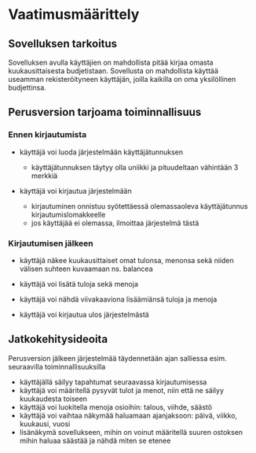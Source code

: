 # Vaatimusmäärittely

## Sovelluksen tarkoitus

Sovelluksen avulla käyttäjien on mahdollista pitää kirjaa omasta kuukausittaisesta budjetistaan. Sovellusta on mahdollista käyttää 
useamman rekisteröityneen käyttäjän, joilla kaikilla on oma yksilöllinen budjettinsa.

## Perusversion tarjoama toiminnallisuus

### Ennen kirjautumista

- käyttäjä voi luoda järjestelmään käyttäjätunnuksen
  - käyttäjätunnuksen täytyy olla uniikki ja pituudeltaan vähintään 3 merkkiä

- käyttäjä voi kirjautua järjestelmään
  - kirjautuminen onnistuu syötettäessä olemassaoleva käyttäjätunnus kirjautumislomakkeelle
  - jos käyttäjää ei olemassa, ilmoittaa järjestelmä tästä

### Kirjautumisen jälkeen

- käyttäjä näkee kuukausittaiset omat tulonsa, menonsa sekä niiden välisen suhteen kuvaamaan ns. balancea

- käyttäjä voi lisätä tuloja sekä menoja

- käyttäjä voi nähdä viivakaaviona lisäämiänsä tuloja ja menoja

- käyttäjä voi kirjautua ulos järjestelmästä

## Jatkokehitysideoita

Perusversion jälkeen järjestelmää täydennetään ajan salliessa esim. seuraavilla toiminnallisuuksilla

- käyttäjällä säilyy tapahtumat seuraavassa kirjautumisessa
- käyttäjä voi määritellä pysyvät tulot ja menot, niin että ne säilyy kuukaudesta toiseen
- käyttäjä voi luokitella menoja osioihin: talous, viihde, säästö
- käyttäjä voi vaihtaa näkymää haluamaan ajanjaksoon: päivä, viikko, kuukausi, vuosi
- lisänäkymä sovellukseen, mihin on voinut määritellä suuren ostoksen mihin haluaa säästää ja nähdä miten se etenee
